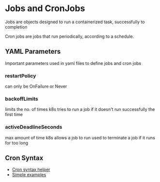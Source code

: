 # Jobs and CronJobs

Jobs are objects designed to run a containerized task, successfully to completion

Cron jobs are jobs that run periodically, according to a schedule.

## YAML Parameters

Important parameters used in yaml files to define jobs and cron jobs

### restartPolicy

can only be OnFailure or Never

### backoffLimits

limits the no. of times k8s tries to run a job
if it doesn't run successfully the first time

### activeDeadlineSeconds

max amount of time k8s allows a job to run
used to terminate a job if it runs for too long

## Cron Syntax

-  [Cron syntax helper](https://cron.help/)
-  [Simple examples](https://cron.help/examples)
